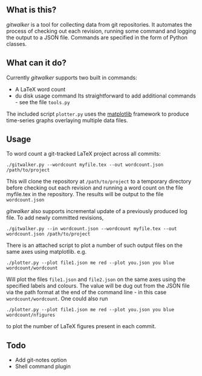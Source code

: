What is this?
-------------------
_gitwalker_ is a tool for collecting data from git repositories. It automates
the process of checking out each revision, running some command and logging the
output to a JSON file. Commands are specified in the form of Python classes.

What can it do?
-------------------
Currently _gitwalker_ supports two built in commands:
  * A LaTeX word count
  * du disk usage command
Its straightforward to add additional commands - see the file `tools.py`

The included script `plotter.py` uses the
[matplotlib](http://matplotlib.sourceforge.net/index.html) framework to produce
time-series graphs overlaying multiple data files.

Usage
--------------------
To word count a git-tracked LaTeX project across all commits:

    ./gitwalker.py --wordcount myfile.tex --out wordcount.json /path/to/project

This will clone the repository at `/path/to/project` to a temporary directory
before checking out each revision and running a word count on the file
myfile.tex in the repository. The results will be output to the file `wordcount.json`

*gitwalker* also supports incremental update of a previously produced log file. To add newly committed revisions,

    ./gitwalker.py --in wordcount.json --wordcount myfile.tex --out wordcount.json /path/to/project

There is an attached script to plot a number of such output files on the same
axes using matplotlib. e.g.

    ./plotter.py --plot file1.json me red --plot you.json you blue wordcount/wordcount

Will plot the files `file1.json` and `file2.json` on the same axes using the
specified labels and colours. The value will be dug out from the JSON file via
the path format at the end of the command line - in this case `wordcount/wordcount`. One could also run

`./plotter.py --plot file1.json me red --plot you.json you blue wordcount/nfigures`

to plot the number of LaTeX figures present in each commit.

Todo
--------------------
* Add git-notes option
* Shell command plugin